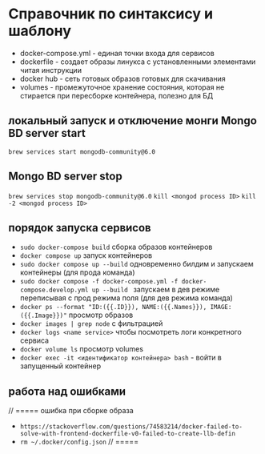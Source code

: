 # Справочник по синтаксису и шаблону
- docker-compose.yml - единая точки входа для сервисов
- dockerfile - создает образы линукса с установленными элементами читая инструкции
- docker hub - сеть готовых образов готовых для скачивания
- volumes - промежуточное хранение состояния, которая не стирается при пересборке контейнера, полезно для БД


## локальный запуск и отключение монги Mongo BD server start
```brew services start mongodb-community@6.0```
## Mongo BD server stop
```brew services stop mongodb-community@6.0```
```kill <mongod process ID>```
```kill -2 <mongod process ID>```


## порядок запуска сервисов
- ```sudo docker-compose build``` сборка образов контейнеров
- ```docker compose up``` запуск контейнеров
- ```sudo docker compose up --build``` одновременно билдим и запускаем контейнеры (для прода команда)
- ```sudo docker compose -f docker-compose.yml -f docker-compose.develop.yml up --build ``` запускаем в дев режиме переписывая с прод режима поля (для дев режима команда)
- ```docker ps --format "ID:({{.ID}}), NAME:({{.Names}}), IMAGE: ({{.Image}})"``` просмотр образов
- ```docker images | grep node``` с фильтрацией
- ```docker logs <name service>``` чтобы посмотреть логи конкретного сервиса
- ```docker volume ls``` просмотр volumes
- ```docker exec -it <идентификатор контейнера> bash``` - войти в запущенный контейнер

## работа над ошибками
// =====
ошибка при сборке образа
- ```https://stackoverflow.com/questions/74583214/docker-failed-to-solve-with-frontend-dockerfile-v0-failed-to-create-llb-defin```
- ```rm ~/.docker/config.json```
// =====